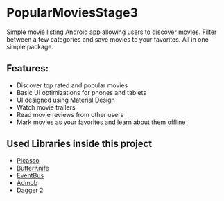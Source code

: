 # PopularMoviesStage3
Simple movie listing Android app allowing users to discover movies. Filter between a few categories and save movies to your favorites. All in one simple package.

## Features:
- Discover top rated and popular movies
- Basic UI optimizations for phones and tablets
- UI designed using Material Design
- Watch movie trailers
- Read movie reviews from other users
- Mark movies as your favorites and learn about them offline

## Used Libraries inside this project
- [Picasso](https://github.com/square/picasso)
- [ButterKnife](https://github.com/JakeWharton/butterknife)
- [EventBus](https://github.com/greenrobot/EventBus)
- [Admob](https://github.com/googleads/googleads-mobile-android-examples/tree/master/admob)
- [Dagger 2](https://github.com/google/dagger)
